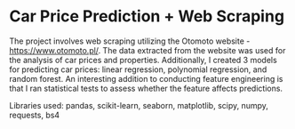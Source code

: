 # Car Price Prediction + Web Scraping

The project involves web scraping utilizing the Otomoto website - https://www.otomoto.pl/. The data extracted from the website was used for the analysis of car prices and properties. Additionally, I created 3 models for predicting car prices: linear regression, polynomial regression, and random forest. An interesting addition to conducting feature engineering is that I ran statistical tests to assess whether the feature affects predictions. 

Libraries used: pandas, scikit-learn, seaborn, matplotlib, scipy, numpy, requests, bs4
